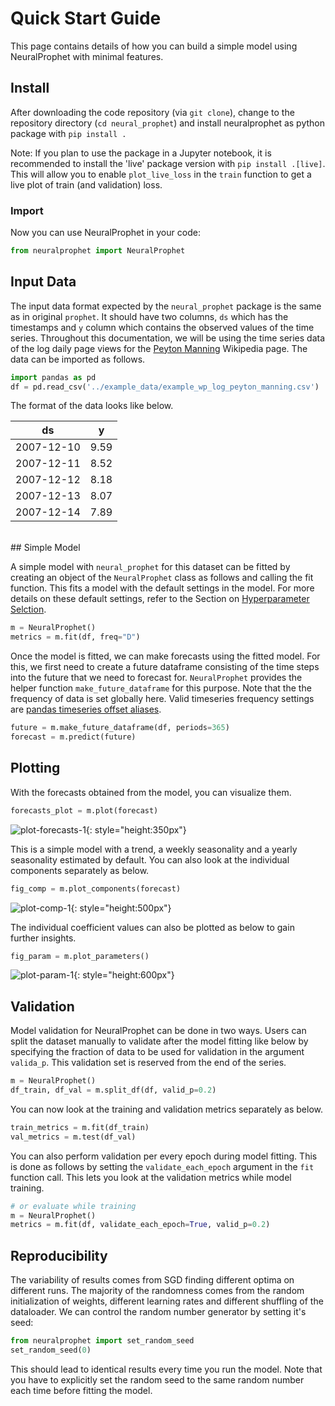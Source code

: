 
# Quick Start Guide
This page contains details of how you can build a simple model using NeuralProphet with 
minimal features.

## Install
After downloading the code repository (via `git clone`), change to the repository directory (`cd neural_prophet`) and install neuralprophet as python package with
`pip install .`

Note: If you plan to use the package in a Jupyter notebook, it is recommended to install the 'live' package version with `pip install .[live]`.
This will allow you to enable `plot_live_loss` in the `train` function to get a live plot of train (and validation) loss.

### Import
Now you can use NeuralProphet in your code:
```python
from neuralprophet import NeuralProphet
```

 
## Input Data

The input data format expected by the `neural_prophet` package is the same as in original 
`prophet`. It should have two columns, `ds` which has the timestamps and `y` column which
contains the observed values of the time series. Throughout this documentation, we 
will be using the time series data of the log daily page views for the [Peyton Manning](https://en.wikipedia.org/wiki/Peyton_Manning)
Wikipedia page. The data can be imported as follows.

```python
import pandas as pd
df = pd.read_csv('../example_data/example_wp_log_peyton_manning.csv')
```

The format of the data looks like below.

ds | y | 
------------ | ------------- |
2007-12-10|9.59|
2007-12-11|8.52|
2007-12-12|8.18|
2007-12-13|8.07|
2007-12-14|7.89|

<br />
## Simple Model

A simple model with `neural_prophet` for this dataset can be fitted by creating
an object of the `NeuralProphet` class as follows and calling the fit function. This 
fits a model with the default settings in the model. For more details on these default settings, refer to
the Section on [Hyperparameter Selction](hyperparameter-selection.md).

```python
m = NeuralProphet()
metrics = m.fit(df, freq="D")
```

Once the model is fitted, we can make forecasts using the fitted model. For this, we first
need to create a future dataframe consisting of the time steps into the future that we need
to forecast for. `NeuralProphet` provides the helper function `make_future_dataframe` for
this purpose. Note that the the frequency of data is set globally here. 
Valid timeseries frequency settings are [pandas timeseries offset aliases](https://pandas.pydata.org/pandas-docs/stable/user_guide/timeseries.html#timeseries-offset-aliases).

```python
future = m.make_future_dataframe(df, periods=365)
forecast = m.predict(future)
```

## Plotting
With the forecasts obtained from the model, you can visualize them.
```python
forecasts_plot = m.plot(forecast)
```

![plot-forecasts-1](images/plot_forecasts_simple_1.png){: style="height:350px"}

This is a simple model with a trend, a weekly seasonality and a yearly seasonality estimated by default. 
You can also look at the individual components separately as below. 

```python
fig_comp = m.plot_components(forecast)
```

![plot-comp-1](images/plot_comp_simple_1.png){: style="height:500px"}

The individual coefficient values can also be plotted as below to gain further insights.

```python
fig_param = m.plot_parameters()
```

![plot-param-1](images/plot_param_simple_1.png){: style="height:600px"}

## Validation
Model validation for NeuralProphet can be done in two ways. Users can split the dataset manually to
validate after the model fitting like below by specifying the fraction of data to be used for validation
in the argument `valida_p`. This validation set is reserved from the end of the series.

```python
m = NeuralProphet()
df_train, df_val = m.split_df(df, valid_p=0.2)
```

You can now look at the training and validation metrics separately as below. 

```python
train_metrics = m.fit(df_train)
val_metrics = m.test(df_val)
```

You can also perform validation per every epoch during model fitting. This is done as follows by setting the 
`validate_each_epoch` argument in the `fit` function call. This lets you look at the validation metrics while model training.

```python
# or evaluate while training
m = NeuralProphet()
metrics = m.fit(df, validate_each_epoch=True, valid_p=0.2)
```

## Reproducibility
The variability of results comes from SGD finding different optima on different runs.
The majority of the randomness comes from the random initialization of weights, 
different learning rates and different shuffling of the dataloader.
We can control the random number generator by setting it's seed:
```python
from neuralprophet import set_random_seed 
set_random_seed(0)
```
This should lead to identical results every time you run the model. 
Note that you have to explicitly set the random seed to the same random number each time before fitting the model.
